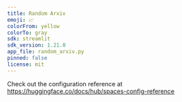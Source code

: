 ```yaml
---
title: Random Arxiv
emoji: 📈
colorFrom: yellow
colorTo: gray
sdk: streamlit
sdk_version: 1.21.0
app_file: random_arxiv.py
pinned: false
license: mit
---
```


Check out the configuration reference at https://huggingface.co/docs/hub/spaces-config-reference
